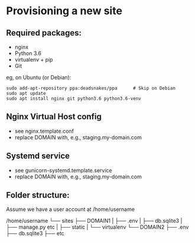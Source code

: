 Provisioning a new site
=======================

## Required packages:

* nginx
* Python 3.6
* virtualenv + pip
* Git

eg, on Ubuntu (or Debian):

    sudo add-apt-repository ppa:deadsnakes/ppa      # Skip on Debian
    sudo apt update
    sudo apt install nginx git python3.6 python3.6-venv

## Nginx Virtual Host config

* see nginx.template.conf
* replace DOMAIN with, e.g., staging.my-domain.com

## Systemd service

* see gunicorn-systemd.template.service
* replace DOMAIN with, e.g., staging.my-domain.com

## Folder structure:

Assume we have a user account at /home/username

/home/username
└── sites
    ├── DOMAIN1
    |   ├── .env
    |   ├── db.sqlite3
    |   ├── manage.py etc
    |   ├── static
    |   └── virtualenv
    └── DOMAIN2
        ├── .env
        ├── db.sqlite3
        ├── etc
